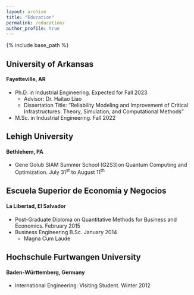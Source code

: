 ```yaml
---
layout: archive
title: "Education"
permalink: /education/
author_profile: true
---
```


{% include base_path %}
<!--
{% for post in site.education reversed %}
  {% include archive-single.html %}
{% endfor %} -->

## University of Arkansas
#### Fayetteville, AR

- Ph.D. in Industrial Engineering. Expected for Fall 2023
	- Advisor: Dr. Haitao Liao
	- Dissertation Title: <q>Reliability Modeling and Improvement of Critical Infrastructures: Theory, Simulation, and Computational Methods</q>
- M.Sc. in Industrial Engineering. Fall 2022

## Lehigh University
#### Bethlehem, PA

- Gene Golub SIAM Summer School (G2S3)on Quantum Computing and Optimization. July 31<sup>st</sup> to August 11<sup>th</sup>

## Escuela Superior de Economía y Negocios
#### La Libertad, El Salvador

- Post-Graduate Diploma on Quantitative Methods for Business and Economics. February 2015
- Business Engineering B.Sc. January 2014
	- Magna Cum Laude

## Hochschule Furtwangen University
#### Baden-Württemberg, Germany

- International Engineering: Visiting Student. Winter 2012
